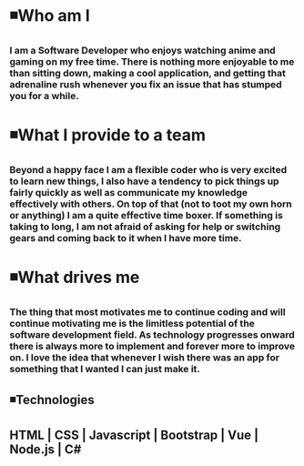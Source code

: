 # ◾Who am I
### I am a Software Developer who enjoys watching anime and gaming on my free time. There is nothing more enjoyable to me than sitting down, making a cool application, and getting that adrenaline rush whenever you fix an issue that has stumped you for a while.

# ◾What I provide to a team
### Beyond a happy face I am a flexible coder who is very excited to learn new things, I also have a tendency to pick things up fairly quickly as well as communicate my knowledge effectively with others. On top of that (not to toot my own horn or anything) I am a quite effective time boxer. If something is taking to long, I am not afraid of asking for help or switching gears and coming back to it when I have more time.

# ◾What drives me
### The thing that most motivates me to continue coding and will continue motivating me is the limitless potential of the software development field. As technology progresses onward there is always more to implement and forever more to improve on. I love the idea that whenever I wish there was an app for something that I wanted I can just make it.

## ◾Technologies
## HTML | CSS | Javascript | Bootstrap | Vue | Node.js | C#
